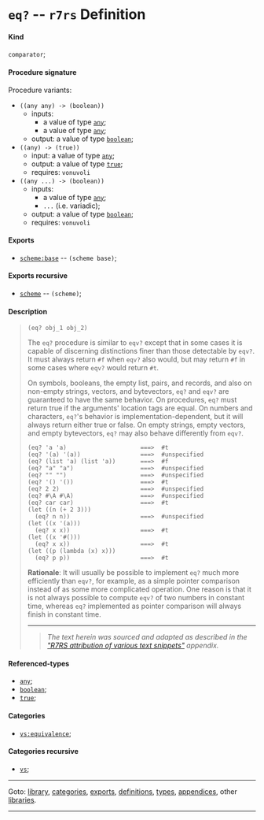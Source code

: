 

<a id='definition__r7rs__eq_3f'></a>

# `eq?` -- `r7rs` Definition


<a id='definition__r7rs__eq_3f__kind'></a>

#### Kind

`comparator`;


<a id='definition__r7rs__eq_3f__procedure-signature'></a>

#### Procedure signature

Procedure variants:
 * `((any any) -> (boolean))`
   * inputs:
     * a value of type [`any`](../../r7rs/types/any.md#type__r7rs__any);
     * a value of type [`any`](../../r7rs/types/any.md#type__r7rs__any);
   * output: a value of type [`boolean`](../../r7rs/types/boolean.md#type__r7rs__boolean);
 * `((any) -> (true))`
   * input: a value of type [`any`](../../r7rs/types/any.md#type__r7rs__any);
   * output: a value of type [`true`](../../r7rs/types/true.md#type__r7rs__true);
   * requires: `vonuvoli`
 * `((any ...) -> (boolean))`
   * inputs:
     * a value of type [`any`](../../r7rs/types/any.md#type__r7rs__any);
     * `...` (i.e. variadic);
   * output: a value of type [`boolean`](../../r7rs/types/boolean.md#type__r7rs__boolean);
   * requires: `vonuvoli`


<a id='definition__r7rs__eq_3f__exports'></a>

#### Exports

 * [`scheme:base`](../../r7rs/exports/scheme_3a_base.md#export__r7rs__scheme_3a_base) -- `(scheme base)`;


<a id='definition__r7rs__eq_3f__exports-recursive'></a>

#### Exports recursive

 * [`scheme`](../../r7rs/exports/scheme.md#export__r7rs__scheme) -- `(scheme)`;


<a id='definition__r7rs__eq_3f__description'></a>

#### Description

> ````
> (eq? obj_1 obj_2)
> ````
> 
> 
> The `eq?` procedure is similar to `eqv?` except that in some cases it is
> capable of discerning distinctions finer than those detectable by
> `eqv?`.  It must always return `#f` when `eqv?` also
> would, but may return `#f` in some cases where `eqv?` would return `#t`.
> 
> On symbols, booleans, the empty list, pairs, and records,
> and also on non-empty
> strings, vectors, and bytevectors, `eq?` and `eqv?` are guaranteed to have the same
> behavior.  On procedures, `eq?` must return true if the arguments' location
> tags are equal.  On numbers and characters, `eq?`'s behavior is
> implementation-dependent, but it will always return either true or
> false.  On empty strings, empty vectors, and empty bytevectors, `eq?` may also behave
> differently from `eqv?`.
> 
> 
> ````
> (eq? 'a 'a)                     ===>  #t
> (eq? '(a) '(a))                 ===>  #unspecified
> (eq? (list 'a) (list 'a))       ===>  #f
> (eq? "a" "a")                   ===>  #unspecified
> (eq? "" "")                     ===>  #unspecified
> (eq? '() '())                   ===>  #t
> (eq? 2 2)                       ===>  #unspecified
> (eq? #\A #\A)                   ===>  #unspecified
> (eq? car car)                   ===>  #t
> (let ((n (+ 2 3)))
>   (eq? n n))                    ===>  #unspecified
> (let ((x '(a)))
>   (eq? x x))                    ===>  #t
> (let ((x '#()))
>   (eq? x x))                    ===>  #t
> (let ((p (lambda (x) x)))
>   (eq? p p))                    ===>  #t
> ````
> 
> 
> **Rationale**:  It will usually be possible to implement `eq?` much
> more efficiently than `eqv?`, for example, as a simple pointer
> comparison instead of as some more complicated operation.  One reason is
> that it is not always possible to compute `eqv?` of two numbers in
> constant time, whereas `eq?` implemented as pointer comparison will
> always finish in constant time.
> 
> 
> ----
> > *The text herein was sourced and adapted as described in the ["R7RS attribution of various text snippets"](../../r7rs/appendices/attribution.md#appendix__r7rs__attribution) appendix.*


<a id='definition__r7rs__eq_3f__referenced-types'></a>

#### Referenced-types

 * [`any`](../../r7rs/types/any.md#type__r7rs__any);
 * [`boolean`](../../r7rs/types/boolean.md#type__r7rs__boolean);
 * [`true`](../../r7rs/types/true.md#type__r7rs__true);


<a id='definition__r7rs__eq_3f__categories'></a>

#### Categories

 * [`vs:equivalence`](../../r7rs/categories/vs_3a_equivalence.md#category__r7rs__vs_3a_equivalence);


<a id='definition__r7rs__eq_3f__categories-recursive'></a>

#### Categories recursive

 * [`vs`](../../r7rs/categories/vs.md#category__r7rs__vs);

----

Goto: [library](../../r7rs/_index.md#library__r7rs), [categories](../../r7rs/categories/_index.md#toc__r7rs__categories), [exports](../../r7rs/exports/_index.md#toc__r7rs__exports), [definitions](../../r7rs/definitions/_index.md#toc__r7rs__definitions), [types](../../r7rs/types/_index.md#toc__r7rs__types), [appendices](../../r7rs/appendices/_index.md#toc__r7rs__appendices), other [libraries](../../_libraries.md#toc__libraries).

----

